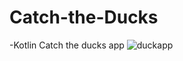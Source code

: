 # Catch-the-Ducks
-Kotlin Catch the ducks app
![duckapp](https://github.com/smtersoyoglu/Catch-the-Ducks/assets/77547002/9d92a9f8-b283-40c9-a047-adc78a8aafe8)
